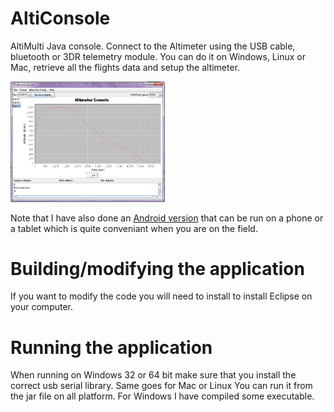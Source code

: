 # AltiConsole
AltiMulti Java console. Connect to the Altimeter using the USB cable, bluetooth or 3DR telemetry module. You can do it on Windows, Linux or Mac, retrieve all the flights data and setup the altimeter.

<img src="/pictures/main screen - comment.png" width="49%">

Note that I have also done an [Android version](https://github.com/bdureau/BearConsole2) that can be run on a phone or a tablet which is quite conveniant when you are on the field.

# Building/modifying the application
If you want to modify the code you will need to install to install Eclipse on your computer.

# Running the application
When running on Windows 32 or 64 bit make sure that you install the correct usb serial library. Same goes for Mac or Linux
You can run it from the jar file on all platform. For Windows I have compiled some executable. 
